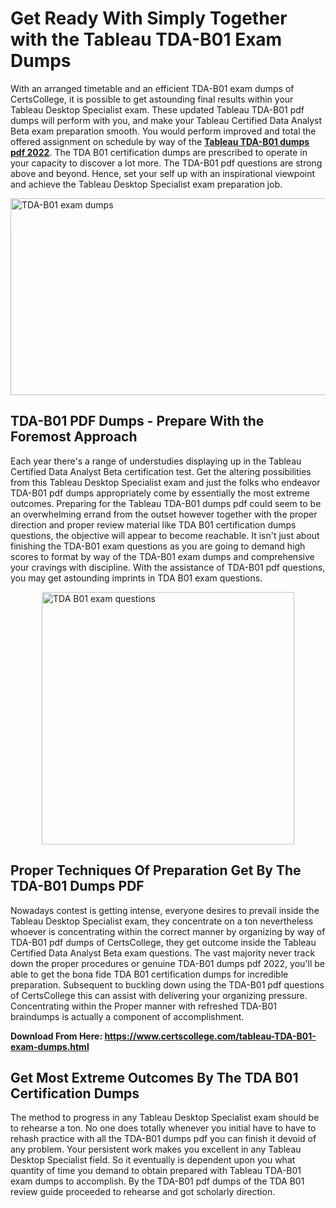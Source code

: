 <h1><strong>Get Ready With Simply Together with the Tableau TDA-B01 Exam Dumps&nbsp;</strong></h1>
<p><span style="font-weight: 400;">With an arranged timetable and an efficient  TDA-B01 exam dumps of CertsCollege, it is possible to get astounding final results within your Tableau Desktop Specialist exam. These updated Tableau TDA-B01 pdf dumps will perform with you, and make your Tableau Certified Data Analyst Beta exam preparation smooth. You would perform improved and total the offered assignment on schedule by way of the <strong><a href="https://www.certscollege.com/tableau-TDA-B01-exam-dumps.html">Tableau TDA-B01 dumps pdf 2022</a></strong>. The TDA B01 certification dumps are prescribed to operate in your capacity to discover a lot more. The  TDA-B01 pdf questions are strong above and beyond. Hence, set your self up with an inspirational viewpoint and achieve the Tableau Desktop Specialist exam preparation job.&nbsp;</span></p>
<p><span style="font-weight: 400;"><img style="display: block; margin-left: auto; margin-right: auto;" src="https://i.ibb.co/CPDK3ps/Yellow-and-Blue-Initiative-Blog-Banner.png" alt="TDA-B01 exam dumps" width="559" height="315" /></span></p>
<h2><strong>TDA-B01 PDF Dumps - Prepare With the Foremost Approach</strong></h2>
<p><span style="font-weight: 400;">Each year there's a range of understudies displaying up in the Tableau Certified Data Analyst Beta certification test. Get the altering possibilities from this Tableau Desktop Specialist exam and just the folks who endeavor TDA-B01 pdf dumps appropriately come by essentially the most extreme outcomes. Preparing for the Tableau TDA-B01 dumps pdf could seem to be an overwhelming errand from the outset however together with the proper direction and proper review material like TDA B01 certification dumps questions, the objective will appear to become reachable. It isn't just about finishing the TDA-B01 exam questions as you are going to demand high scores to format by way of the TDA-B01 exam dumps and comprehensive your cravings with discipline. With the assistance of TDA-B01 pdf questions, you may get astounding imprints in TDA B01 exam questions.</span></p>
<p><span style="font-weight: 400;"><a href="https://tinyurl.com/ycd3cruj"><img style="display: block; margin-left: auto; margin-right: auto;" src="https://i.ibb.co/9tMrhdY/Teacher-Appreciation-Invitation.png" alt="TDA B01 exam questions " width="404" height="404" /></a></span></p>
<h2><strong>Proper Techniques Of Preparation Get By The TDA-B01 Dumps PDF</strong></h2>
<p><span style="font-weight: 400;">Nowadays contest is getting intense, everyone desires to prevail inside the Tableau Desktop Specialist exam, they concentrate on a ton nevertheless whoever is concentrating within the correct manner by organizing by way of TDA-B01 pdf dumps of CertsCollege, they get outcome inside the Tableau Certified Data Analyst Beta exam questions. The vast majority never track down the proper procedures or genuine TDA-B01 dumps pdf 2022, you'll be able to get the bona fide TDA B01 certification dumps for incredible preparation. Subsequent to buckling down using the  TDA-B01 pdf questions of CertsCollege this can assist with delivering your organizing pressure. Concentrating within the Proper manner with refreshed TDA-B01 braindumps is actually a component of accomplishment.</span></p>
<p><span style="font-weight: 400;"><strong>Download From Here: <a href="https://www.certscollege.com/tableau-TDA-B01-exam-dumps.html">https://www.certscollege.com/tableau-TDA-B01-exam-dumps.html</a></strong></span></p>
<h2><strong>Get Most Extreme Outcomes By The TDA B01 Certification Dumps</strong></h2>
<p><span style="font-weight: 400;">The method to progress in any Tableau Desktop Specialist exam should be to rehearse a ton. No one does totally whenever you initial have to have to rehash practice with all the TDA-B01 dumps pdf you can finish it devoid of any problem. Your persistent work makes you excellent in any Tableau Desktop Specialist field. So it eventually is dependent upon you what quantity of time you demand to obtain prepared with Tableau TDA-B01 exam dumps to accomplish. By the TDA-B01 pdf dumps of the TDA B01 review guide proceeded to rehearse and got scholarly direction.</span></p>
